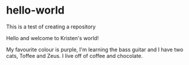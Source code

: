 # hello-world
This is a test of creating a repository

Hello and welcome to Kristen's world! 

My favourite colour is purple, I'm learning the bass guitar and I have two cats, Toffee and Zeus. 
I live off of coffee and chocolate.
